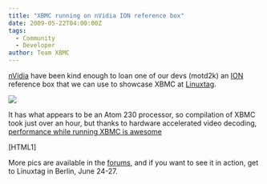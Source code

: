 ```yaml
---
title: "XBMC running on nVidia ION reference box"
date: 2009-05-22T04:00:00Z
tags:
  - Community
  - Developer
author: Team XBMC
---
```


[nVidia](http://nvidia.com "nVidia") have been kind enough to loan one of our devs (motd2k) an [ION](https://www.nvidia.com/object/sff_ion.html "ION") reference box that we can use to showcase XBMC at [Linuxtag](/xbmc-will-have-a-booth-at-linuxtag-2009-in-berlin "Linuxtag 2009").

[![](/images/blog/nvidia_ion.webp)](/images/blog/nvidia_ion.webp)

It has what appears to be an Atom 230 processor, so compilation of XBMC took just over an hour, but thanks to hardware accelerated video decoding, [performance while running XBMC is awesome](https://www.youtube.com/watch?v=rv1Q_DWieAQ)

[HTML1]

More pics are available in the [forums](https://forum.kodi.tv/showthread.php?tid=51519), and if you want to see it in action, get to Linuxtag in Berlin, June 24-27.
